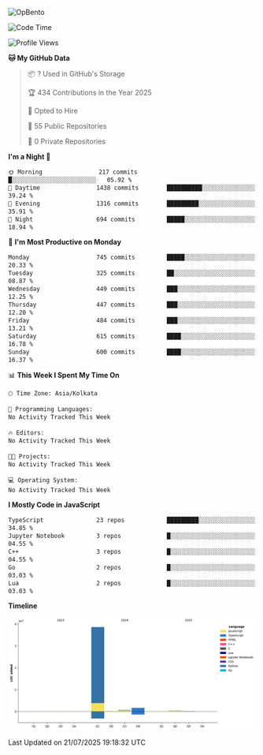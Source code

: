 ![OpBento](https://firebasestorage.googleapis.com/v0/b/smartkaksha-fe32c.appspot.com/o/opbento%2Fparthkapoor-dev3db8f.png?alt=media)

<!--START_SECTION:waka-->
![Code Time](http://img.shields.io/badge/Code%20Time-0%20secs-blue)

![Profile Views](http://img.shields.io/badge/Profile%20Views-12-blue)

**🐱 My GitHub Data** 

> 📦 ? Used in GitHub's Storage 
 > 
> 🏆 434 Contributions in the Year 2025
 > 
> 💼 Opted to Hire
 > 
> 📜 55 Public Repositories 
 > 
> 🔑 0 Private Repositories 
 > 
**I'm a Night 🦉** 

```text
🌞 Morning                217 commits         █░░░░░░░░░░░░░░░░░░░░░░░░   05.92 % 
🌆 Daytime                1438 commits        ██████████░░░░░░░░░░░░░░░   39.24 % 
🌃 Evening                1316 commits        █████████░░░░░░░░░░░░░░░░   35.91 % 
🌙 Night                  694 commits         █████░░░░░░░░░░░░░░░░░░░░   18.94 % 
```
📅 **I'm Most Productive on Monday** 

```text
Monday                   745 commits         █████░░░░░░░░░░░░░░░░░░░░   20.33 % 
Tuesday                  325 commits         ██░░░░░░░░░░░░░░░░░░░░░░░   08.87 % 
Wednesday                449 commits         ███░░░░░░░░░░░░░░░░░░░░░░   12.25 % 
Thursday                 447 commits         ███░░░░░░░░░░░░░░░░░░░░░░   12.20 % 
Friday                   484 commits         ███░░░░░░░░░░░░░░░░░░░░░░   13.21 % 
Saturday                 615 commits         ████░░░░░░░░░░░░░░░░░░░░░   16.78 % 
Sunday                   600 commits         ████░░░░░░░░░░░░░░░░░░░░░   16.37 % 
```


📊 **This Week I Spent My Time On** 

```text
🕑︎ Time Zone: Asia/Kolkata

💬 Programming Languages: 
No Activity Tracked This Week

🔥 Editors: 
No Activity Tracked This Week

🐱‍💻 Projects: 
No Activity Tracked This Week

💻 Operating System: 
No Activity Tracked This Week
```

**I Mostly Code in JavaScript** 

```text
TypeScript               23 repos            █████████░░░░░░░░░░░░░░░░   34.85 % 
Jupyter Notebook         3 repos             █░░░░░░░░░░░░░░░░░░░░░░░░   04.55 % 
C++                      3 repos             █░░░░░░░░░░░░░░░░░░░░░░░░   04.55 % 
Go                       2 repos             █░░░░░░░░░░░░░░░░░░░░░░░░   03.03 % 
Lua                      2 repos             █░░░░░░░░░░░░░░░░░░░░░░░░   03.03 % 
```



**Timeline**

![Lines of Code chart](https://raw.githubusercontent.com/ParthKapoor-dev/ParthKapoor-dev/main/assets/bar_graph.png)


 Last Updated on 21/07/2025 19:18:32 UTC
<!--END_SECTION:waka-->

